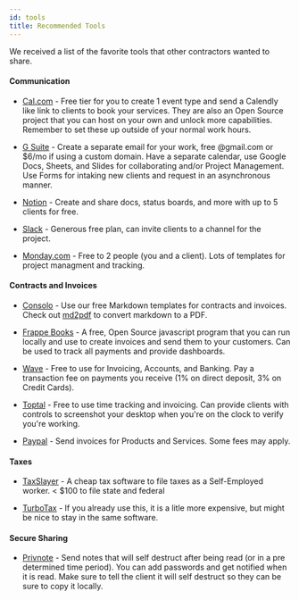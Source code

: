 ```yaml
---
id: tools
title: Recommended Tools
---
```


We received a list of the favorite tools that other contractors wanted to share. 

#### Communication

- [Cal.com](https://cal.com/) - Free tier for you to create 1 event type and send a Calendly like link to clients to book your services. They are also an Open Source project that you can host on your own and unlock more capabilities. Remember to set these up outside of your normal work hours. 

- [G Suite](https://drive.google.com) - Create a separate email for your work, free @gmail.com or $6/mo if using a custom domain. Have a separate calendar, use Google Docs, Sheets, and Slides for collaborating and/or Project Management. Use Forms for intaking new clients and request in an asynchronous manner. 

- [Notion](https://notion.so) - Create and share docs, status boards, and more with up to 5 clients for free.

- [Slack](https://slack.com) - Generous free plan, can invite clients to a channel for the project. 

- [Monday.com](https://monday.com) - Free to 2 people (you and a client). Lots of templates for project managment and tracking. 

#### Contracts and Invoices

- [Consolo](/docs/contracts/hourly.mdx) - Use our free Markdown templates for contracts and invoices. Check out [md2pdf](https://md2pdf.netlify.app/) to convert markdown to a PDF. 

- [Frappe Books](https://github.com/frappe/books) - A free, Open Source javascript program that you can run locally and use to create invoices and send them to your customers. Can be used to track all payments and provide dashboards. 

- [Wave](https://www.waveapps.com/) - Free to use for Invoicing, Accounts, and Banking. Pay a transaction fee on payments you receive (1% on direct deposit, 3% on Credit Cards).

- [Toptal](https://www.toptal.com/tracker) - Free to use time tracking and invoicing. Can provide clients with controls to screenshot your desktop when you're on the clock to verify you're working. 

- [Paypal](https://paypal.com) - Send invoices for Products and Services. Some fees may apply. 

#### Taxes

- [TaxSlayer](htps://taxslayer.com) - A cheap tax software to file taxes as a Self-Employed worker. < $100 to file state and federal

- [TurboTax](https://turbotax.intuit.com) - If you already use this, it is a litle more expensive, but might be nice to stay in the same software. 

#### Secure Sharing

- [Privnote](https://privnote.com/) - Send notes that will self destruct after being read (or in a pre determined time period). You can add passwords and get notified when it is read. Make sure to tell the client it will self destruct so they can be sure to copy it locally. 




